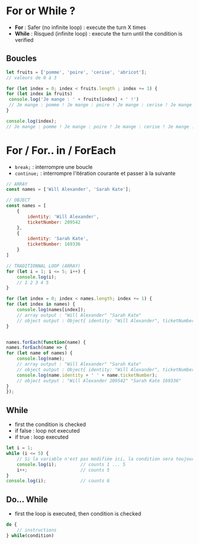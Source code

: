 # For or While ?
- **For** : Safer (no infinite loop) : execute the turn X times
- **While** : Risqued (infinite loop) : execute the turn until the condition is verified

## Boucles
```javascript
let fruits = ['pomme', 'poire', 'cerise', 'abricot']; 
// valeurs de 0 à 3

for (let index = 0; index < fruits.length ; index += 1) {
for (let index in fruits)
 console.log('Je mange : ' + fruits[index] + ' !')
 // Je mange : pomme ! Je mange : poire ! Je mange : cerise ! Je mange : abricot !
}

console.log(index);
// Je mange : pomme ! Je mange : poire ! Je mange : cerise ! Je mange : abricot !
```

# For / For.. in / ForEach
- ``` break; ``` : interrompre une boucle
- ``` continue; ``` : interrompre l'itération courante et passer à la suivante

```javascript
// ARRAY
const names = ['Will Alexander', 'Sarah Kate'];

// OBJECT
const names = [
    {
        identity: 'Will Alexander',
        ticketNumber: 209542
    },
    {
        identity: 'Sarah Kate',
        ticketNumber: 169336
    }
]

// TRADITIONNAL LOOP (ARRAY)
for (let i = 1; i <= 5; i++) {
    console.log(i);
    // 1 2 3 4 5
}

for (let index = 0; index < names.length; index += 1) {
for (let index in names) {
    console.log(names[index]);
    // array output : "Will Alexander" "Sarah Kate"
    // object output : Object{ identity: "Will Alexander", ticketNumber: 209542} Object{identity: "Sarah Kate", ticketNumber: 169336}
}


names.forEach(function(name) {
names.forEach(name => {
for (let name of names) {
    console.log(name);
    // array output : "Will Alexander" "Sarah Kate"
    // object output : Object{ identity: "Will Alexander", ticketNumber: 209542} Object{identity: "Sarah Kate", ticketNumber: 169336}
    console.log(name.identity + ' ' + name.ticketNumber);
    // object output : "Will Alexander 209542" "Sarah Kate 169336"
}
});
```

## While
- first the condition is checked
 - if false : loop not executed
 - if true : loop executed
```javascript
let i = 1;
while (i <= 5) {
    // Si la variable n'est pas modifiée ici, la condition sera toujours vraie => infinite loop
    console.log(i);         // counts 1 ... 5
    i++;                    // counts 5
}
console.log(i);             // counts 6
```

## Do... While
- first the loop is executed, then condition is checked
```javascript
do {
    // instructions
} while(condition)
```
